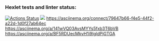 ### Hexlet tests and linter status:
[![Actions Status](https://github.com/SergeyAnuf/python-project-49/actions/workflows/hexlet-check.yml/badge.svg)](https://github.com/SergeyAnuf/python-project-49/actions)
<a href="https://codeclimate.com/github/SergeyAnuf/python-project-49/maintainability"><img src="https://api.codeclimate.com/v1/badges/c67e00a47fa529eacbd7/maintainability" /></a>
https://asciinema.org/connect/79647b66-f4e5-44f2-a22d-1d0f27ab64ec
https://asciinema.org/a/141wVQ03AvsMYYs5fxb3T6bVB
https://asciinema.org/a/BF5RDUecMkyH1i9IgldPjGTGA


